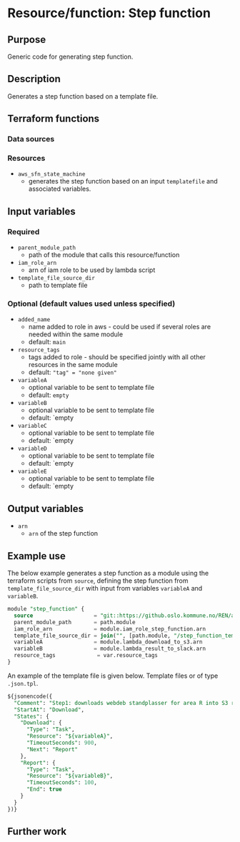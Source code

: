# Resource/function: Step function

## Purpose
Generic code for generating step function.

## Description
Generates a step function based on a template file.  

## Terraform functions

### Data sources

### Resources
- `aws_sfn_state_machine`
    - generates the step function based on an input `templatefile` and associated variables.

## Input variables
### Required
- `parent_module_path`
    - path of the module that calls this resource/function
- `iam_role_arn`
    - arn of iam role to be used by lambda script
- `template_file_source_dir`
    - path to template file

### Optional (default values used unless specified)
- `added_name`
    - name added to role in aws - could be used if several roles are needed within the same module
    - default: `main`
- `resource_tags`
    - tags added to role - should be specified jointly with all other resources in the same module
    - default: `"tag" = "none given"`
- `variableA`
    - optional variable to be sent to template file
    - default: `empty`
- `variableB`
    - optional variable to be sent to template file
    - default: `empty
- `variableC`
    - optional variable to be sent to template file
    - default: `empty
- `variableD`
    - optional variable to be sent to template file
    - default: `empty
- `variableE`
    - optional variable to be sent to template file
    - default: `empty

## Output variables
- `arn`
    - `arn` of the step function

## Example use
The below example generates a step function as a module using the terraform scripts from `source`, defining the step function from `template_file_source_dir` with input from variables `variableA` and `variableB`.
```sql
module "step_function" {
  source                   = "git::https://github.oslo.kommune.no/REN/aws-reg-terraform-library//step_function?ref=0.14.dev"
  parent_module_path       = path.module
  iam_role_arn             = module.iam_role_step_function.arn
  template_file_source_dir = join("", [path.module, "/step_function_template/workflow.json.tpl"])
  variableA                = module.lambda_download_to_s3.arn
  variableB                = module.lambda_result_to_slack.arn
  resource_tags             = var.resource_tags
}
```

An example of the template file is given below. Template files or of type `.json.tpl`.
```sql
${jsonencode({
  "Comment": "Step1: downloads webdeb standplasser for area R into S3 raw - Step 2: converts data from json to csv and stores in S3 processed",
  "StartAt": "Download",
  "States": {
    "Download": {
      "Type": "Task",
      "Resource": "${variableA}",
      "TimeoutSeconds": 900,
      "Next": "Report"
    },
    "Report": {
      "Type": "Task",
      "Resource": "${variableB}",
      "TimeoutSeconds": 100,
      "End": true
    }
  }
})}
````

## Further work
